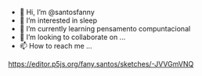 - 👋 Hi, I’m @santosfanny
- 👀 I’m interested in sleep
- 🌱 I’m currently learning pensamento compuntacional
- 💞️ I’m looking to collaborate on ...
- 📫 How to reach me ...

https://editor.p5js.org/fany.santos/sketches/-JVVGmVNQ
